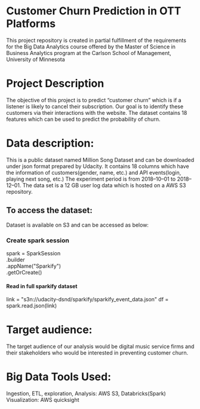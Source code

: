 # Customer Churn Prediction in OTT Platforms
This project repository is created in partial fulfillment of the requirements 
for the Big Data Analytics course offered by the Master of Science in Business Analytics 
program at the Carlson School of Management, University of Minnesota

# Project Description
The objective of this project is to predict “customer churn” which is if a listener is likely to cancel their subscription. Our goal is to identify these customers via their interactions with the website. The dataset contains 18 features which can be used to predict the probability of churn. 

# Data description: 
This is a public dataset named Million Song Dataset and can be downloaded under json format prepared by Udacity. It contains 18 columns which have the information of customers(gender, name, etc.) and API events(login, playing next song, etc.) The experiment period is from 2018–10–01 to 2018–12–01. The data set is a 12 GB user log data which is hosted on a AWS S3 repository.  

## To access the dataset:
Dataset is available on S3 and can be accessed as below:

### Create spark session
spark = SparkSession \
    .builder \
    .appName("Sparkify") \
    .getOrCreate()

#### Read in full sparkify dataset
link = "s3n://udacity-dsnd/sparkify/sparkify_event_data.json"
df = spark.read.json(link)



# Target audience: 
The target audience of our analysis would be digital music service firms and their stakeholders who would be interested in preventing customer churn. 

# Big Data Tools Used: 
Ingestion, ETL, exploration, Analysis: AWS S3, Databricks(Spark)
Visualization: AWS quicksight







